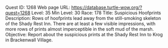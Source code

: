Quest ID: 1268
Web page URL: https://database.turtle-wow.org/?quest=1268
Level: 35
Min Level: 30
Race: 178
Title: Suspicious Hoofprints
Description: Rows of hoofprints lead away from the still-smoking skeleton of the Shady Rest Inn. There are at least a few visible impressions, with more rows of prints almost imperceptible in the soft mud of the marsh.
Objective: Report about the suspicious prints at the Shady Rest Inn to Krog in Brackenwall Village.
